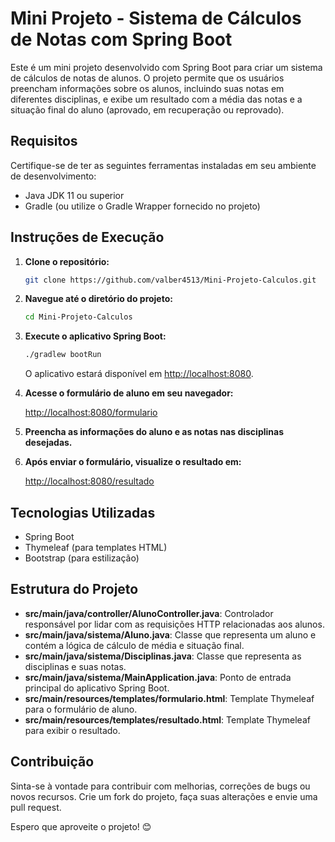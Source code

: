 # Mini Projeto - Sistema de Cálculos de Notas com Spring Boot

Este é um mini projeto desenvolvido com Spring Boot para criar um sistema de cálculos de notas de alunos. O projeto permite que os usuários preencham informações sobre os alunos, incluindo suas notas em diferentes disciplinas, e exibe um resultado com a média das notas e a situação final do aluno (aprovado, em recuperação ou reprovado).

## Requisitos

Certifique-se de ter as seguintes ferramentas instaladas em seu ambiente de desenvolvimento:

- Java JDK 11 ou superior
- Gradle (ou utilize o Gradle Wrapper fornecido no projeto)

## Instruções de Execução

1. **Clone o repositório:**

    ```bash
    git clone https://github.com/valber4513/Mini-Projeto-Calculos.git
    ```

2. **Navegue até o diretório do projeto:**

    ```bash
    cd Mini-Projeto-Calculos
    ```

3. **Execute o aplicativo Spring Boot:**

    ```bash
    ./gradlew bootRun
    ```

    O aplicativo estará disponível em [http://localhost:8080](http://localhost:8080).

4. **Acesse o formulário de aluno em seu navegador:**

    [http://localhost:8080/formulario](http://localhost:8080/formulario)

5. **Preencha as informações do aluno e as notas nas disciplinas desejadas.**

6. **Após enviar o formulário, visualize o resultado em:**

    [http://localhost:8080/resultado](http://localhost:8080/resultado)

## Tecnologias Utilizadas

- Spring Boot
- Thymeleaf (para templates HTML)
- Bootstrap (para estilização)

## Estrutura do Projeto

- **src/main/java/controller/AlunoController.java**: Controlador responsável por lidar com as requisições HTTP relacionadas aos alunos.
- **src/main/java/sistema/Aluno.java**: Classe que representa um aluno e contém a lógica de cálculo de média e situação final.
- **src/main/java/sistema/Disciplinas.java**: Classe que representa as disciplinas e suas notas.
- **src/main/java/sistema/MainApplication.java**: Ponto de entrada principal do aplicativo Spring Boot.
- **src/main/resources/templates/formulario.html**: Template Thymeleaf para o formulário de aluno.
- **src/main/resources/templates/resultado.html**: Template Thymeleaf para exibir o resultado.

## Contribuição

Sinta-se à vontade para contribuir com melhorias, correções de bugs ou novos recursos. Crie um fork do projeto, faça suas alterações e envie uma pull request.

Espero que aproveite o projeto! 😊
